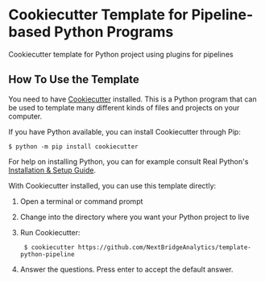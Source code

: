 # Cookiecutter Template for Pipeline-based Python Programs

Cookiecutter template for Python project using plugins for pipelines

## How To Use the Template

You need to have [Cookiecutter](https://cookiecutter.readthedocs.io/) installed.
This is a Python program that can be used to template many different kinds of
files and projects on your computer.

If you have Python available, you can install Cookiecutter through Pip:

    $ python -m pip install cookiecutter

For help on installing Python, you can for example consult Real Python's
[Installation & Setup Guide](https://realpython.com/installing-python/).

With Cookiecutter installed, you can use this template directly:

1. Open a terminal or command prompt
2. Change into the directory where you want your Python project to live
3. Run Cookiecutter:

        $ cookiecutter https://github.com/NextBridgeAnalytics/template-python-pipeline

4. Answer the questions. Press enter to accept the default answer.
